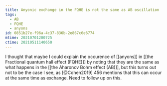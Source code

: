 ```yaml
---
title: Anyonic exchange in the FQHE is not the same as AB oscillation
tags:
  - AB
  - FQHE
  - anyons
id: 0851b27e-f96a-4c37-836b-2e867c6e6774
mtime: 20210701200725
ctime: 20210511140650
---
```



I thought that maybe I could explain the occurence of [[anyons]] in [[the Fractional quantum hall effect (FQHE)]] by noting that they are the same as what happens in the  [[the Aharonov Bohm effect (AB)]], but this turns out not to be the case I see, as [@Cohen2019] 456 mentions that this can occur at the same time as exchange. Need to follow up on this.
